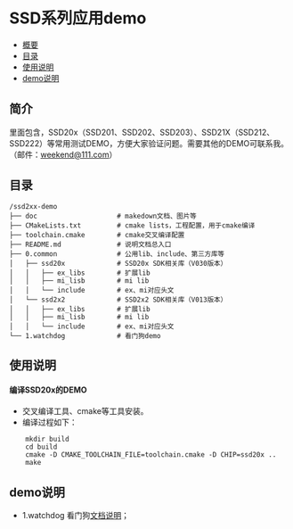 # SSD系列应用demo<a name="demoDoc"></a>

-   [概要](#demoDoc1)
-   [目录](#demoDoc2)
-   [使用说明](#demoDoc3)
-   [demo说明](#demoDoc4)

## 简介<a name="demoDoc1"></a>

里面包含，SSD20x（SSD201、SSD202、SSD203）、SSD21X（SSD212、SSD222）等常用测试DEMO，方便大家验证问题。需要其他的DEMO可联系我。（邮件：weekend@111.com）

## 目录<a name="demoDoc2"></a>

```
/ssd2xx-demo
├── doc                    # makedown文档、图片等
├── CMakeLists.txt         # cmake lists，工程配置，用于cmake编译
├── toolchain.cmake        # cmake交叉编译配置
├── README.md              # 说明文档总入口
├── 0.common               # 公用lib、include、第三方库等
│   ├── ssd20x             # SSD20x SDK相关库（V030版本）
│   │   ├── ex_libs        # 扩展lib
│   │   ├── mi_lisb        # mi lib
│   │   └── include        # ex、mi对应头文
│   └── ssd2x2             # SSD2x2 SDK相关库（V013版本）
│   │   ├── ex_libs        # 扩展lib
│   │   ├── mi_lisb        # mi lib
│   │   └── include        # ex、mi对应头文
└── 1.watchdog             # 看门狗demo

```

## 使用说明<a name="demoDoc3"></a>

#### 编译SSD20x的DEMO
-   交叉编译工具、cmake等工具安装。
-   编译过程如下：
```shell
    mkdir build
    cd build
    cmake -D CMAKE_TOOLCHAIN_FILE=toolchain.cmake -D CHIP=ssd20x ..
    make 
```
## demo说明<a name="demoDoc4"></a>

-   1.watchdog 看门狗[文档说明](./1.watchdog/watchdog-doc.md)；


